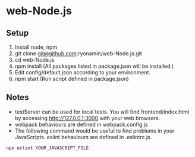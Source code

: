 # web-Node.js

## Setup
1. Install node, npm
2. git clone git@github.com:ryonamin/web-Node.js.git 
3. cd web-Node.js
4. npm install (All packages listed in package.json will be installed.)
5. Edit config/default.json according to your environment.
6. npm start (Run script defined in package.json)

## Notes
- testServer can be used for local tests. You will find frontend/index.html by accessing http://127.0.0.1:3000 with your web browsers.
- webpack behaviours are defined in webpack.config.js
- The following command would be useful to find problems in your JavaScripts.
eslint behaviours are defined in .eslintrc.js.
```
npx eslint YOUR_JAVASCRIPT_FILE
``` 

